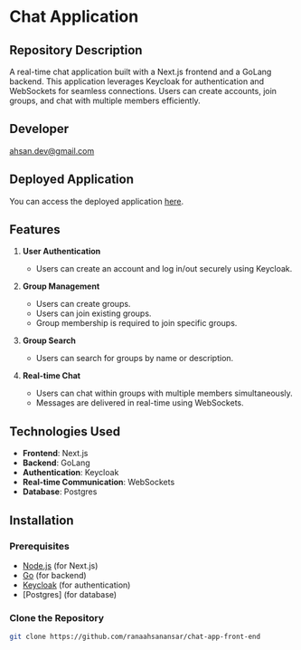 # Chat Application

## Repository Description
A real-time chat application built with a Next.js frontend and a GoLang backend. This application leverages Keycloak for authentication and WebSockets for seamless connections. Users can create accounts, join groups, and chat with multiple members efficiently.

## Developer
ahsan.dev@gmail.com

## Deployed Application
You can access the deployed application [here](#).

## Features
1. **User Authentication**
   - Users can create an account and log in/out securely using Keycloak.
  
2. **Group Management**
   - Users can create groups.
   - Users can join existing groups.
   - Group membership is required to join specific groups.
  
3. **Group Search**
   - Users can search for groups by name or description.
  
4. **Real-time Chat**
   - Users can chat within groups with multiple members simultaneously.
   - Messages are delivered in real-time using WebSockets.

## Technologies Used
- **Frontend**: Next.js
- **Backend**: GoLang
- **Authentication**: Keycloak
- **Real-time Communication**: WebSockets
- **Database**: Postgres

## Installation

### Prerequisites
- [Node.js](https://nodejs.org/) (for Next.js)
- [Go](https://golang.org/doc/install) (for backend)
- [Keycloak](https://www.keycloak.org/) (for authentication)
- [Postgres] (for database)

### Clone the Repository
```bash
git clone https://github.com/ranaahsanansar/chat-app-front-end

